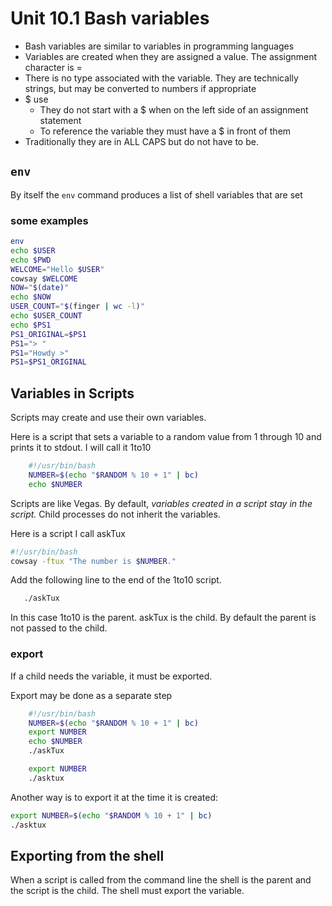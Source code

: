 # Unit 10.1 Bash variables

* Bash variables are similar to variables in programming languages
* Variables are created when they are assigned a value.  The assignment character is =
* There is no type associated with the variable.  They are technically strings, but may be converted to numbers if appropriate
* $ use
  * They do not start with a $ when on the left side of an assignment statement
  * To reference the variable they must have a $ in front of them
* Traditionally they are in ALL CAPS but do not have to be.


## ```env```

By itself the ```env``` command produces a list of shell variables that are set

### some examples

```bash
env
echo $USER
echo $PWD
WELCOME="Hello $USER"
cowsay $WELCOME
NOW="$(date)"
echo $NOW
USER_COUNT="$(finger | wc -l)"
echo $USER_COUNT
echo $PS1
PS1_ORIGINAL=$PS1
PS1="> "
PS1="Howdy >"
PS1=$PS1_ORIGINAL
```

## Variables in Scripts

Scripts may create and use their own variables.

Here is a script that sets a variable to a random value from 1 through 10 and prints it to stdout.  I will call it 1to10

```bash
    #!/usr/bin/bash
    NUMBER=$(echo "$RANDOM % 10 + 1" | bc)
    echo $NUMBER
```

Scripts are like Vegas.  By default, *variables created in a script stay in the script.* Child processes do not inherit the variables.

Here is a script I call askTux

```bash
#!/usr/bin/bash
cowsay -ftux "The number is $NUMBER."
```

Add the following line to the end of the 1to10 script.

```bash
   ./askTux
```
In this case 1to10 is the parent.  askTux is the child.  By default the parent is not passed to the child.

### export

If a child needs the variable, it must be exported.

Export may be done as a separate step

```bash
    #!/usr/bin/bash
    NUMBER=$(echo "$RANDOM % 10 + 1" | bc)
    export NUMBER
    echo $NUMBER
    ./askTux
```
```bash
    export NUMBER
    ./asktux
```

Another way is to export it at the time it is created:

```bash
export NUMBER=$(echo "$RANDOM % 10 + 1" | bc)
./asktux
```

## Exporting from the shell

When a script is called from the command line the shell is the parent and the script is the child.  The shell must export the variable.